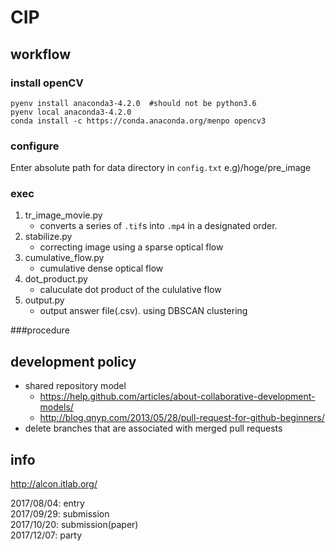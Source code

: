 # CIP

## workflow
### install openCV
```
pyenv install anaconda3-4.2.0  #should not be python3.6
pyenv local anaconda3-4.2.0
conda install -c https://conda.anaconda.org/menpo opencv3
```
### configure
Enter absolute path for data directory in `config.txt`
e.g)/hoge/pre_image

### exec
1. tr_image_movie.py
    * converts a series of `.tif`s into `.mp4` in a designated order.
2. stabilize.py
    * correcting image using a  sparse optical flow
3. cumulative_flow.py
    * cumulative dense optical flow 
4. dot_product.py
    * caluculate dot product of the cululative flow
5. output.py
    * output answer file(.csv). using DBSCAN clustering 

###procedure


## development policy
* shared repository model
  * <https://help.github.com/articles/about-collaborative-development-models/>
  * <http://blog.qnyp.com/2013/05/28/pull-request-for-github-beginners/>
* delete branches that are associated with merged pull requests

## info
<http://alcon.itlab.org/>

2017/08/04: entry<br>
2017/09/29: submission<br>
2017/10/20: submission(paper)<br>
2017/12/07: party<br>

